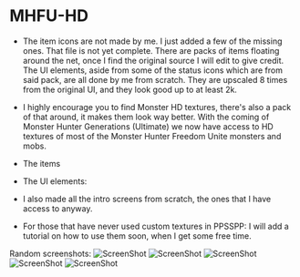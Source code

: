 # MHFU-HD

- The item icons are not made by me. I just added a few of the missing ones. That file is not yet complete. There are packs of items floating around the net, once I find the original source I will edit to give credit.
The UI elements, aside from some of the status icons which are from said pack, are all done by me from scratch. They are upscaled 8 times from the original UI, and they look good up to at least 2k.

- I highly encourage you to find Monster HD textures, there's also a pack of that around, it makes them look way better. With the coming of Monster Hunter Generations (Ultimate) we now have access to HD textures of most of the Monster Hunter Freedom Unite monsters and mobs.

- The items

- The UI elements:

- I also made all the intro screens from scratch, the ones that I have access to anyway.

- For those that have never used custom textures in PPSSPP: I will add a tutorial on how to use them soon, when I get some free time.

Random screenshots:
![ScreenShot](https://github.com/grimmtusk/MHFU-HD/blob/main/Screenshots/Screenshot%2001.png?raw=true)
![ScreenShot](https://github.com/grimmtusk/MHFU-HD/blob/main/Screenshots/Screenshot%2002.png?raw=true)
![ScreenShot](https://github.com/grimmtusk/MHFU-HD/blob/main/Screenshots/Screenshot%2003.png?raw=true)
![ScreenShot](https://github.com/grimmtusk/MHFU-HD/blob/main/Screenshots/Screenshot%2004.png?raw=true)
![ScreenShot](https://github.com/grimmtusk/MHFU-HD/blob/main/Screenshots/Screenshot%2005.png?raw=true)
